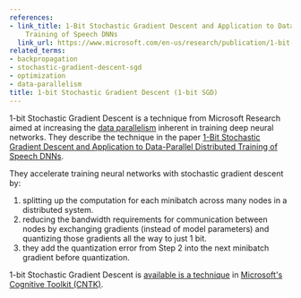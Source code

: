 ```yaml
---
references:
- link_title: 1-Bit Stochastic Gradient Descent and Application to Data-Parallel Distributed
    Training of Speech DNNs
  link_url: https://www.microsoft.com/en-us/research/publication/1-bit-stochastic-gradient-descent-and-application-to-data-parallel-distributed-training-of-speech-dnns/
related_terms:
- backpropagation
- stochastic-gradient-descent-sgd
- optimization
- data-parallelism
title: 1-bit Stochastic Gradient Descent (1-bit SGD)
---
```

1-bit Stochastic Gradient Descent is a technique from Microsoft Research aimed at
increasing the [data parallelism][1] inherent in training deep neural networks.
They describe the technique in the paper
[1-Bit Stochastic Gradient Descent and Application to Data-Parallel Distributed Training of Speech DNNs][2].

They accelerate training neural networks with stochastic gradient descent by:

1. splitting up the computation for each minibatch across many nodes in a distributed system.
2. reducing the bandwidth requirements for communication between nodes by exchanging gradients
(instead of model parameters) and quantizing those gradients all the way to just 1 bit.
3. they add the quantization error from Step 2 into the next minibatch gradient before quantization.

1-bit Stochastic Gradient Descent is [available is a technique][3] in [Microsoft's Cognitive Toolkit (CNTK)][4].

[1]: /terms/data-parallelism/
[2]: https://www.microsoft.com/en-us/research/publication/1-bit-stochastic-gradient-descent-and-application-to-data-parallel-distributed-training-of-speech-dnns/
[3]: https://docs.microsoft.com/en-us/cognitive-toolkit/reasons-to-switch-from-tensorflow-to-cntk
[4]: https://github.com/Microsoft/CNTK